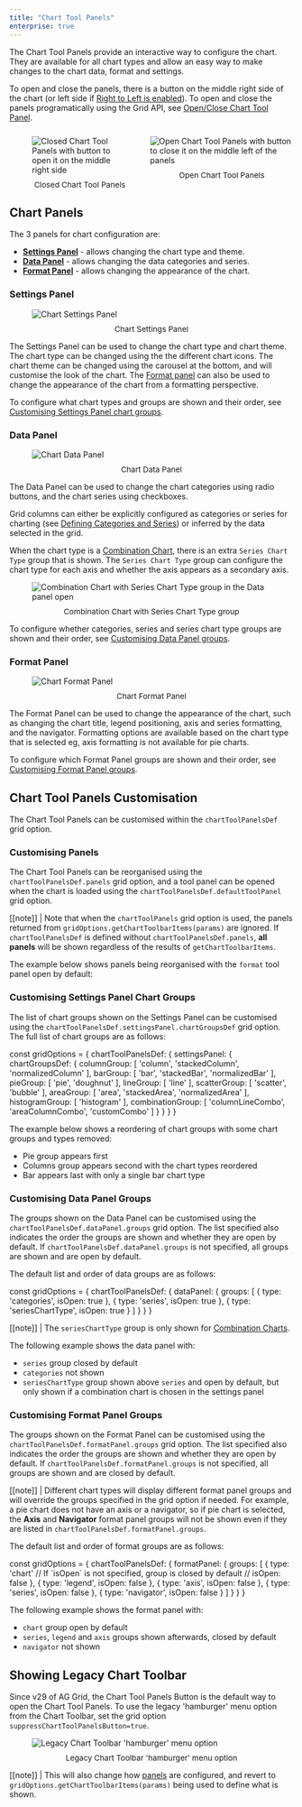 ```yaml
---
title: "Chart Tool Panels"
enterprise: true
---
```


The Chart Tool Panels provide an interactive way to configure the chart. They are available for all chart types and allow an easy way to make changes to the chart data, format and settings.

To open and close the panels, there is a button on the middle right side of the chart (or left side if [Right to Left is enabled](/rtl/)). To open and close the panels programatically using the Grid API, see [Open/Close Chart Tool Panel](/integrated-charts-api-chart-tool-panel/).

<div style="display: flex; margin-bottom: 25px; margin-top: 25px; margin-left: 40px; gap: 40px">
    <figure style="flex: 2; margin: 0;">
        <img src="resources/closed-charts-tool-panel.png" alt="Closed Chart Tool Panels with button to open it on the middle right side"/>
        <figcaption style="text-align: center; font-size: 0.85rem; margin-top: 10px;">Closed Chart Tool Panels</figcaption>
    </figure>
    <figure style="flex: 3; margin: 0;">
        <img src="resources/open-charts-tool-panel.png" alt="Open Chart Tool Panels with button to close it on the middle left of the panels"/>
        <figcaption style="text-align: center; font-size: 0.85rem; margin-top: 10px;">Open Chart Tool Panels</figcaption>
    </figure>
</div>

## Chart Panels

The 3 panels for chart configuration are:

- [**Settings Panel**](#settings-panel) - allows changing the chart type and theme.
- [**Data Panel**](#data-panel) - allows changing the data categories and series.
- [**Format Panel**](#format-panel) - allows changing the appearance of the chart.

### Settings Panel

<figure style="flex: 3;">
    <img src="resources/settings-panel.png" alt="Chart Settings Panel"/>
    <figcaption style="text-align: center; font-size: 0.85rem; margin-top: 10px;">Chart Settings Panel</figcaption>
</figure>

The Settings Panel can be used to change the chart type and chart theme. The chart type can be changed using the the different chart icons. The chart theme can be changed using the carousel at the bottom, and will customise the look of the chart. The [Format panel](#format-panel) can also be used to change the appearance of the chart from a formatting perspective.

To configure what chart types and groups are shown and their order, see [Customising Settings Panel chart groups](#customising-settings-panel-chart-groups).

### Data Panel

<figure style="flex: 3;">
    <img src="resources/data-panel.png" alt="Chart Data Panel"/>
    <figcaption style="text-align: center; font-size: 0.85rem; margin-top: 10px;">Chart Data Panel</figcaption>
</figure>

The Data Panel can be used to change the chart categories using radio buttons, and the chart series using checkboxes.

Grid columns can either be explicitly configured as categories or series for charting (see [Defining Categories and Series](/integrated-charts-range-chart/#defining-categories-and-series)) or inferred by the data selected in the grid.

When the chart type is a [Combination Chart](/combination-series), there is an extra `Series Chart Type` group that is shown. The `Series Chart Type` group can configure the chart type for each axis and whether the axis appears as a secondary axis.

<figure style="flex: 3;">
    <img src="resources/series-chart-type.png" alt="Combination Chart with Series Chart Type group in the Data panel open"/>
    <figcaption style="text-align: center; font-size: 0.85rem; margin-top: 10px;">Combination Chart with Series Chart Type group</figcaption>
</figure>

To configure whether categories, series and series chart type groups are shown and their order, see [Customising Data Panel groups](#customising-data-panel-groups).

### Format Panel

<figure style="flex: 3;">
    <img src="resources/format-panel.png" alt="Chart Format Panel"/>
    <figcaption style="text-align: center; font-size: 0.85rem; margin-top: 10px;">Chart Format Panel</figcaption>
</figure>

The Format Panel can be used to change the appearance of the chart, such as changing the chart title, legend positioning, axis and series formatting, and the navigator. Formatting options are available based on the chart type that is selected eg, axis formatting is not available for pie charts.

To configure which Format Panel groups are shown and their order, see [Customising Format Panel groups](#customising-format-panel-groups).

## Chart Tool Panels Customisation

The Chart Tool Panels can be customised within the `chartToolPanelsDef` grid option.

<api-documentation source='grid-options/properties.json' section='charts' names='["chartToolPanelsDef"]' ></api-documentation>

### Customising Panels

The Chart Tool Panels can be reorganised using the `chartToolPanelsDef.panels` grid option, and a tool panel can be opened when the chart is loaded using the `chartToolPanelsDef.defaultToolPanel` grid option.

[[note]]
| Note that when the `chartToolPanels` grid option is used, the panels returned from `gridOptions.getChartToolbarItems(params)` are ignored. If `chartToolPanelsDef` is defined without `chartToolPanelsDef.panels`, **all panels** will be shown regardless of the results of `getChartToolbarItems`.

The example below shows panels being reorganised with the `format` tool panel open by default:

<grid-example title='Customising chart tool panels' name='customise-panels' type='generated' options='{ "enterprise": true, "modules": ["clientside", "menu", "charts"] }'></grid-example>

### Customising Settings Panel Chart Groups

The list of chart groups shown on the Settings Panel can be customised using the `chartToolPanelsDef.settingsPanel.chartGroupsDef` grid option. The full list of chart groups are as follows:

<snippet>
const gridOptions = {
    chartToolPanelsDef: {
        settingsPanel: {
            chartGroupsDef: {
                columnGroup: [
                    'column',
                    'stackedColumn',
                    'normalizedColumn'
                ],
                barGroup: [
                    'bar',
                    'stackedBar',
                    'normalizedBar'
                ],
                pieGroup: [
                    'pie',
                    'doughnut'
                ],
                lineGroup: [
                    'line'
                ],
                scatterGroup: [
                    'scatter',
                    'bubble'
                ],
                areaGroup: [
                    'area',
                    'stackedArea',
                    'normalizedArea'
                ],
                histogramGroup: [
                    'histogram'
                ],
                combinationGroup: [
                    'columnLineCombo',
                    'areaColumnCombo',
                    'customCombo'
                ]
            }
        }
    }
}
</snippet>

The example below shows a reordering of chart groups with some chart groups and types removed:

* Pie group appears first
* Columns group appears second with the chart types reordered
* Bar appears last with only a single bar chart type

<grid-example title='Customising settings panel chart groups' name='customise-chart-groups' type='generated' options='{ "enterprise": true, "modules": ["clientside", "menu", "charts"] }'></grid-example>

### Customising Data Panel Groups

The groups shown on the Data Panel can be customised using the `chartToolPanelsDef.dataPanel.groups` grid option. The list specified also indicates the order the groups are shown and whether they are open by default. If `chartToolPanelsDef.dataPanel.groups` is not specified, all groups are shown and are open by default.

The default list and order of data groups are as follows:

<snippet>
const gridOptions = {
    chartToolPanelsDef: {
        dataPanel: {
            groups: [
                { type: 'categories', isOpen: true },
                { type: 'series', isOpen: true },
                { type: 'seriesChartType', isOpen: true }
            ]
        }
    }
}
</snippet>

[[note]]
| The `seriesChartType` group is only shown for [Combination Charts](/charts-combination-series/).

The following example shows the data panel with:

* `series` group closed by default
* `categories` not shown
* `seriesChartType` group shown above `series` and open by default, but only shown if a combination chart is chosen in the settings panel

<grid-example title='Customising data panel groups' name='customise-data-groups' type='generated' options='{ "enterprise": true, "modules": ["clientside", "menu", "charts"] }'></grid-example>

### Customising Format Panel Groups

The groups shown on the Format Panel can be customised using the `chartToolPanelsDef.formatPanel.groups` grid option. The list specified also indicates the order the groups are shown and whether they are open by default. If `chartToolPanelsDef.formatPanel.groups` is not specified, all groups are shown and are closed by default.

[[note]]
| Different chart types will display different format panel groups and will override the groups specified in the grid option if needed. For example, a pie chart does not have an axis or a navigator, so if pie chart is selected, the **Axis** and **Navigator** format panel groups will not be shown even if they are listed in `chartToolPanelsDef.formatPanel.groups`.

The default list and order of format groups are as follows:

<snippet>
const gridOptions = {
    chartToolPanelsDef: {
        formatPanel: {
            groups: [
                {
                    type: 'chart'
                    // If `isOpen` is not specified, group is closed by default
                    // isOpen: false
                },
                { type: 'legend', isOpen: false },
                { type: 'axis', isOpen: false },
                { type: 'series', isOpen: false },
                { type: 'navigator', isOpen: false }
            ]
        }
    }
}
</snippet>

The following example shows the format panel with:

* `chart` group open by default
* `series`, `legend` and `axis` groups shown afterwards, closed by default
* `navigator` not shown

<grid-example title='Customising format panel groups' name='customise-format-groups' type='generated' options='{ "enterprise": true, "modules": ["clientside", "menu", "charts"] }'></grid-example>

## Showing Legacy Chart Toolbar

Since v29 of AG Grid, the Chart Tool Panels Button is the default way to open the Chart Tool Panels. To use the legacy 'hamburger' menu option from the Chart Toolbar, set the grid option `suppressChartToolPanelsButton=true`.

<figure style="flex: 3;">
    <img src="resources/legacy-charts-toolbar.png" alt="Legacy Chart Toolbar 'hamburger' menu option"/>
    <figcaption style="text-align: center; font-size: 0.85rem; margin-top: 10px;">Legacy Chart Toolbar 'hamburger' menu option</figcaption>
</figure>

[[note]]
| This will also change how [panels](#customising-panels) are configured, and revert to `gridOptions.getChartToolbarItems(params)` being used to define what is shown.
